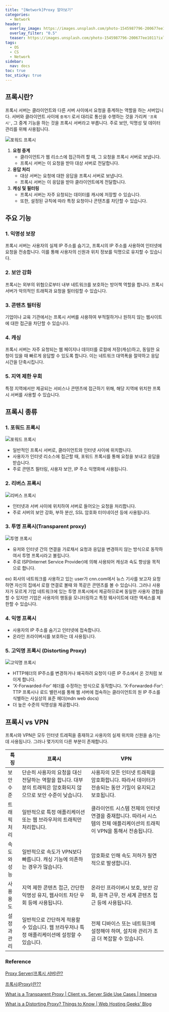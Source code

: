```yaml
---
title: "[Network]Proxy 알아보기"
categories:
  - Network
header:
  overlay_image: https://images.unsplash.com/photo-1545987796-200677ee1011?ixlib=rb-4.0.3&ixid=M3wxMjA3fDB8MHxwaG90by1wYWdlfHx8fGVufDB8fHx8fA%3D%3D&auto=format&fit=crop&w=2670&q=80
  overlay_filter: "0.5"
  teaser: https://images.unsplash.com/photo-1545987796-200677ee1011?ixlib=rb-4.0.3&ixid=M3wxMjA3fDB8MHxwaG90by1wYWdlfHx8fGVufDB8fHx8fA%3D%3D&auto=format&fit=crop&w=2670&q=80
tags:
  - OS
  - CS
  - Network
sidebar:
  nav: docs
toc: true
toc_sticky: true
---
```


## 프록시란?

프록시 서버는 클라이언트와 다른 서버 사이에서 요청을 중계하는 역할을 하는 서버입니다. 서버와 클라이언트 사이에 `중계기` 로서 대리로 통신을 수행하는 것을 가리켜 `'프록시'`, 그 중계 기능을 하는 것을 프록시 서버라고 부릅니다. 주로 보안, 익명성 및 데이터 관리를 위해 사용됩니다.

![포워드 프록시](https://assets-global.website-files.com/5efc3ccdb72aaa7480ec8179/6156357a8c70aa71571e8614_forward-proxy-flow.png)

1. **요청 중계**
   - 클라이언트가 웹 리소스에 접근하려 할 때, 그 요청을 프록시 서버로 보냅니다.
   - 프록시 서버는 이 요청을 받아 대상 서버로 전달합니다.
2. **응답 처리**
   - 대상 서버는 요청에 대한 응답을 프록시 서버로 보냅니다.
   - 프록시 서버는 이 응답을 받아 클라이언트에게 전달합니다.
3. **캐싱 및 필터링**
   - 프록시 서버는 자주 요청되는 데이터를 캐시에 저장할 수 있습니다.
   - 또한, 설정된 규칙에 따라 특정 요청이나 콘텐츠를 차단할 수 있습니다.

## 주요 기능

### 1. **익명성 보장**

프록시 서버는 사용자의 실제 IP 주소를 숨기고, 프록시의 IP 주소를 사용하여 인터넷에 요청을 전송합니다. 이를 통해 사용자의 신원과 위치 정보를 익명으로 유지할 수 있습니다.

### 2. **보안 강화**

프록시는 외부의 위협으로부터 내부 네트워크를 보호하는 방어책 역할을 합니다. 프록시 서버가 악의적인 트래픽과 요청을 필터링할 수 있습니다.

### 3. **콘텐츠 필터링**

기업이나 교육 기관에서는 프록시 서버를 사용하여 부적절하거나 원하지 않는 웹사이트에 대한 접근을 차단할 수 있습니다.

### 4. **캐싱**

프록시 서버는 자주 요청되는 웹 페이지나 데이터를 로컬에 저장(캐싱)하고, 동일한 요청이 있을 때 빠르게 응답할 수 있도록 합니다. 이는 네트워크 대역폭을 절약하고 응답 시간을 단축시킵니다.

### 5. **지역 제한 우회**

특정 지역에서만 제공되는 서비스나 콘텐츠에 접근하기 위해, 해당 지역에 위치한 프록시 서버를 사용할 수 있습니다.

## 프록시 종류

### 1. **포워드 프록시**

![포워드 프록시](https://miro.medium.com/v2/resize:fit:1400/format:webp/1*bsnzGwKKJ5dvUBZlez0mKg.png)

- 일반적인 프록시 서버로, 클라이언트와 인터넷 사이에 위치합니다.
- 사용자가 인터넷 리소스에 접근할 때, 포워드 프록시를 통해 요청을 보내고 응답을 받습니다.
- 주로 콘텐츠 필터링, 사용자 보안, IP 주소 익명화에 사용됩니다.

### 2. **리버스 프록시**

![리버스 프록시](https://miro.medium.com/v2/resize:fit:1400/format:webp/1*iWUm3v18P2219pUvq2uJ7A.jpeg)

- 인터넷과 서버 사이에 위치하여 서버로 들어오는 요청을 처리합니다.
- 주로 서버의 보안 강화, 부하 분산, SSL 암호화 터미네이션 등에 사용됩니다.

### 3. 투명 **프록시(Transparent proxy)**

![투명 프록시](https://www.imperva.com/learn/wp-content/uploads/sites/13/2019/05/what-is-a-transparent-proxy.jpg.webp)

- 유저와 인터넷 간의 연결을 가로채서 요청과 응답을 변경하지 않는 방식으로 동작하여서 투명 프록시라고 불립니다.
- 주로 ISP(Internet Service Provider)에 의해 사용되어 캐싱과 속도 향상을 목적으로 합니다.

ex) 회사의 네트워크를 사용하고 있는 user가 cnn.com에서 뉴스 기사를 보고자 요청하면 자신의 집에서 로컬 연결로 볼때 와 똑같은 콘텐츠를 볼 수 있습니다. 그러나 사용자가 모르게 기업 네트워크에 있는 투명 프록시에서 제공하므로써 동일한 사용자 경험을 할 수 있지만 기업은 사용자의 행동을 모니터링하고 특정 웨사이트에 대한 액세스를 제한할 수 있습니다.

### 4. **익명 프록시**

- 사용자의 IP 주소를 숨기고 인터넷에 접속합니다.
- 온라인 프라이버시를 보호하는 데 사용됩니다.

### 5. **고익명 프록시** (Distorting Proxy)

![고익명 프록시](https://webhostinggeeks.com/blog/wp-content/uploads/2023/07/Distorting-Proxy-optimized.png)

- HTTP헤더의 IP주소를 변경하거나 왜곡하려 요청이 다른 IP 주소에서 온 것처럼 보이게 합니다.
- 'X-Forwarded-For’ 헤더를 수정하는 방식으로 동작합니다.
  'X-Forwarded-For’: TTP 프록시나 로드 밸런서를 통해 웹 서버에 접속하는 클라이언트의 원 IP 주소를 식별하는 사실상의 표준 헤더(mdn web docs)
- 더 높은 수준의 익명성을 제공합니다.

## 프록시 vs VPN

프록시와 VPN은 모두 인터넷 트레픽을 중재하고 사용자의 실제 위치와 신원을 숨기는 데 사용됩니다. 그러나 몇가지의 다른 부분이 존재합니다.

| 특징        | 프록시                                                                                                          | VPN                                                                                                                      |
| ----------- | --------------------------------------------------------------------------------------------------------------- | ------------------------------------------------------------------------------------------------------------------------ |
| 보안 수준   | 단순히 사용자의 요청을 대신 전달하는 역할을 합니다. 대부분의 트래픽은 암호화되지 않으므로 보안 수준이 낮습니다. | 사용자의 모든 인터넷 트래픽을 암호화합니다. 따라서 데이터가 전송되는 동안 기밀이 유지되고 보호됩니다.                    |
| 트래픽 처리 | 일반적으로 특정 애플리케이션 또는 웹 브라우저의 트래픽만 처리합니다.                                            | 클라이언트 시스템 전체의 인터넷 연결을 중재합니다. 따라서 시스템의 전체 애플리케이션의 트래픽이 VPN을 통해서 전송됩니다. |
| 속도와 성능 | 일반적으로 속도가 VPN보다 빠릅니다. 캐싱 기능에 의존하는 경우가 많습니다.                                       | 암호화로 인해 속도 저하가 필연적으로 발생합니다.                                                                         |
| 사용 용도   | 지역 제한 콘텐츠 접근, 간단한 익명성 유지, 웹사이트 차단 우회 등에 사용됩니다.                                  | 온라인 프라이버시 보호, 보안 강화, 원격 근무, 전 세계 콘텐츠 접근 등에 사용됩니다.                                       |
| 설정과 관리 | 일반적으로 간단하게 적용할 수 있습니다. 웹 브라우저나 특정 애플리케이션에 설정할 수 있습니다.                   | 전체 디바이스 또는 네트워크에 설정해야 하며, 설치와 관리가 조금 더 복잡할 수 있습니다.                                   |

### Reference

[Proxy Server(프록시 서버)란?](https://velog.io/@jangwonyoon/Proxy-Server%ED%94%84%EB%A1%9D%EC%8B%9C-%EC%84%9C%EB%B2%84%EB%9E%80)

[프록시(Proxy)란??](https://velog.io/@younghyun/%ED%94%84%EB%A1%9D%EC%8B%9CProxy%EB%9E%80)

[What is a Transparent Proxy | Client vs. Server Side Use Cases | Imperva](https://www.imperva.com/learn/ddos/transparent-proxy/)

[What is a Distorting Proxy? Things to Know | Web Hosting Geeks' Blog](https://webhostinggeeks.com/blog/what-is-distorting-proxy/)
